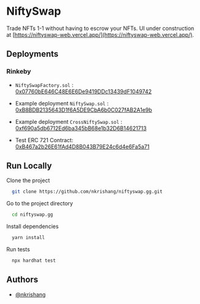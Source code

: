 
# NiftySwap

Trade NFTs 1-1 without having to escrow your NFTs. UI under construction at [https://niftyswap-web.vercel.app/](https://niftyswap-web.vercel.app/).

## Deployments

### Rinkeby

- `NiftySwapFactory.sol` : [0x07760bE646C48E6E6De9419DDc13439dF1049742](https://rinkeby.etherscan.io/address/0x07760bE646C48E6E6De9419DDc13439dF1049742#code)

- Example deployment `NiftySwap.sol` : [0xB8BDB2135643D1f6A5DE9CbA6b0C027fAB2A1e9b](https://rinkeby.etherscan.io/address/0xB8BDB2135643D1f6A5DE9CbA6b0C027fAB2A1e9b#code)

- Example deployment `CrossNiftySwap.sol` : [0xf690a5db6712Ed6ba345bB68e1b32D6B14621713](https://rinkeby.etherscan.io/address/0xf690a5db6712Ed6ba345bB68e1b32D6B14621713#code)

- Test ERC 721 Contract: [0xB467a2b26E61fAd4D8B043B79E24c6d4e6Fa5a71](https://rinkeby.etherscan.io/address/0xB467a2b26E61fAd4D8B043B79E24c6d4e6Fa5a71#code)

## Run Locally

Clone the project

```bash
  git clone https://github.com/nkrishang/niftyswap.gg.git
```

Go to the project directory

```bash
  cd niftyswap.gg
```

Install dependencies

```bash
  yarn install
```

Run tests

```bash
  npx hardhat test
```

## Authors

- [@nkrishang](https://www.github.com/nkrishang)

